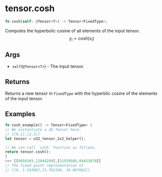 # tensor.cosh

```rust
fn cosh(self: @Tensor<T>) -> Tensor<FixedType>;
```

Computes the hyperbolic cosine of all elements of the input tensor.
$$
y_i=cosh({x_i})
$$

## Args

* `self`(`@Tensor<T>`) - The input tensor.

## Returns

Returns a new tensor in `FixedType` with the hyperblic cosine of the elements of the input tensor.

## Examples

```rust
fn cosh_example() -> Tensor<FixedType> {
// We instantiate a 2D Tensor here.
// [[0,1],[2,3]]
let tensor = u32_tensor_2x2_helper();

// We can call `cosh` function as follows.
return tensor.cosh();
}
>>> [[9858303,12944299],[31559585,84453670]]
// The fixed point representation of
// [[0, 1.54308],[3.762196, 10.067662]]
```

